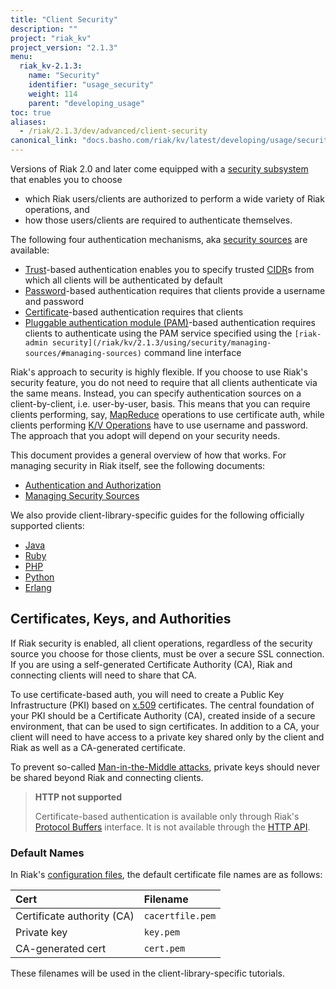 ```yaml
---
title: "Client Security"
description: ""
project: "riak_kv"
project_version: "2.1.3"
menu:
  riak_kv-2.1.3:
    name: "Security"
    identifier: "usage_security"
    weight: 114
    parent: "developing_usage"
toc: true
aliases:
  - /riak/2.1.3/dev/advanced/client-security
canonical_link: "docs.basho.com/riak/kv/latest/developing/usage/security.md"
---
```


Versions of Riak 2.0 and later come equipped with a [security subsystem](/riak/kv/2.1.3/using/security/basics) that enables you to choose

* which Riak users/clients are authorized to perform a wide variety of
  Riak operations, and
* how those users/clients are required to authenticate themselves.

The following four authentication mechanisms, aka [security sources](/riak/kv/2.1.3/using/security/managing-sources/) are available:

* [Trust](/riak/kv/2.1.3/using/security/managing-sources/#trust-based-authentication)-based
  authentication enables you to specify trusted
  [CIDR](http://en.wikipedia.org/wiki/Classless_Inter-Domain_Routing)s
  from which all clients will be authenticated by default
* [Password](/riak/kv/2.1.3/using/security/managing-sources/#password-based-authentication)-based authentication requires
  that clients provide a username and password
* [Certificate](/riak/kv/2.1.3/using/security/managing-sources/#certificate-based-authentication)-based authentication
  requires that clients
* [Pluggable authentication module (PAM)](/riak/kv/2.1.3/using/security/managing-sources/#pam-based-authentication)-based authentication requires
  clients to authenticate using the PAM service specified using the
  `[riak-admin security](/riak/kv/2.1.3/using/security/managing-sources/#managing-sources)`
  command line interface

Riak's approach to security is highly flexible. If you choose to use
Riak's security feature, you do not need to require that all clients
authenticate via the same means. Instead, you can specify authentication
sources on a client-by-client, i.e. user-by-user, basis. This means that
you can require clients performing, say, [MapReduce](/riak/kv/2.1.3/developing/usage/mapreduce/)
operations to use certificate auth, while clients performing [K/V Operations](/riak/kv/2.1.3/developing/usage) have to use username and password. The approach
that you adopt will depend on your security needs.

This document provides a general overview of how that works. For
managing security in Riak itself, see the following documents:

* [Authentication and Authorization](/riak/kv/2.1.3/using/security/basics)
* [Managing Security Sources](/riak/kv/2.1.3/using/security/managing-sources/)

We also provide client-library-specific guides for the following
officially supported clients:

* [Java](/riak/kv/2.1.3/developing/usage/security/java)
* [Ruby](/riak/kv/2.1.3/developing/usage/security/ruby)
* [PHP](/riak/kv/2.1.3/developing/usage/security/php)
* [Python](/riak/kv/2.1.3/developing/usage/security/python)
* [Erlang](/riak/kv/2.1.3/developing/usage/security/erlang)

## Certificates, Keys, and Authorities

If Riak security is enabled, all client operations, regardless of the
security source you choose for those clients, must be over a secure SSL
connection. If you are using a self-generated Certificate Authority
(CA), Riak and connecting clients will need to share that CA.

To use certificate-based auth, you will need to create a Public Key
Infrastructure (PKI) based on
[x.509](http://en.wikipedia.org/wiki/X.509) certificates. The central
foundation of your PKI should be a Certificate Authority (CA), created
inside of a secure environment, that can be used to sign certificates.
In addition to a CA, your client will need to have access to a private
key shared only by the client and Riak as well as a CA-generated
certificate.

To prevent so-called [Man-in-the-Middle
attacks](http://en.wikipedia.org/wiki/Man-in-the-middle_attack), private
keys should never be shared beyond Riak and connecting clients.

> **HTTP not supported**
>
> Certificate-based authentication is available only through Riak's
[Protocol Buffers](/riak/kv/2.1.3/developing/api/protocol-buffers/) interface. It is not available through the
[HTTP API](/riak/kv/2.1.3/developing/api/http).

### Default Names

In Riak's [configuration files](/riak/kv/2.1.3/configuring/reference/#security), the
default certificate file names are as follows:

Cert | Filename
:----|:-------
Certificate authority (CA) | `cacertfile.pem`
Private key | `key.pem`
CA-generated cert | `cert.pem`

These filenames will be used in the client-library-specific tutorials.
